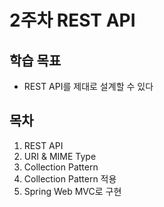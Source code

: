 # 2주차 REST API

## 학습 목표

- REST API를 제대로 설계할 수 있다

## 목차

1. REST API
2. URI & MIME Type
3. Collection Pattern
4. Collection Pattern 적용
5. Spring Web MVC로 구현
